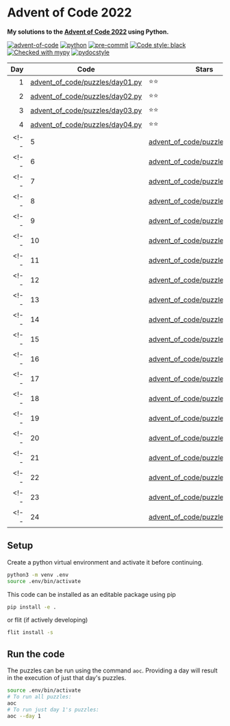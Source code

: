 # Advent of Code 2022

**My solutions to the [Advent of Code 2022](https://adventofcode.com/2022) using Python.**

[![advent-of-code](https://img.shields.io/badge/Advent_of_Code-2022-F80046.svg?style=flat)](https://adventofcode.com)
[![python](https://img.shields.io/badge/Python-3.10-3776AB.svg?style=flat&logo=python&logoColor=FFD23F)](https://www.python.org)
[![pre-commit](https://img.shields.io/badge/pre--commit-enabled-brightgreen?logo=pre-commit&logoColor=white)](https://github.com/pre-commit/pre-commit)
[![Code style: black](https://img.shields.io/badge/code%20style-black-000000.svg)](https://github.com/psf/black)
[![Checked with mypy](http://www.mypy-lang.org/static/mypy_badge.svg)](http://mypy-lang.org/)
[![pydocstyle](https://img.shields.io/badge/pydocstyle-enabled-AD4CD3)](http://www.pydocstyle.org/en/stable/)

| Day | Code                                                               | Stars |
| ---:| ------------------------------------------------------------------ | ----- |
| 1   | [advent_of_code/puzzles/day01.py](advent_of_code/puzzles/day01.py) | ⭐️⭐️   |
| 2   | [advent_of_code/puzzles/day02.py](advent_of_code/puzzles/day02.py) | ⭐️⭐️   |
| 3   | [advent_of_code/puzzles/day03.py](advent_of_code/puzzles/day03.py) | ⭐️⭐️   |
| 4   | [advent_of_code/puzzles/day04.py](advent_of_code/puzzles/day04.py) | ⭐️⭐️   |
<!-- | 5   | [advent_of_code/puzzles/day05.py](advent_of_code/puzzles/day05.py) | ⭐️⭐️   | -->
<!-- | 6   | [advent_of_code/puzzles/day06.py](advent_of_code/puzzles/day06.py) | ⭐️⭐️   | -->
<!-- | 7   | [advent_of_code/puzzles/day07.py](advent_of_code/puzzles/day07.py) | ⭐️⭐️   | -->
<!-- | 8   | [advent_of_code/puzzles/day08.py](advent_of_code/puzzles/day08.py) | ⭐️⭐️   | -->
<!-- | 9   | [advent_of_code/puzzles/day09.py](advent_of_code/puzzles/day09.py) | ⭐️⭐️   | -->
<!-- | 10  | [advent_of_code/puzzles/day10.py](advent_of_code/puzzles/day10.py) | ⭐️⭐️   | -->
<!-- | 11  | [advent_of_code/puzzles/day11.py](advent_of_code/puzzles/day11.py) | ⭐️⭐️   | -->
<!-- | 12  | [advent_of_code/puzzles/day12.py](advent_of_code/puzzles/day12.py) | ⭐️⭐️   | -->
<!-- | 13  | [advent_of_code/puzzles/day13.py](advent_of_code/puzzles/day13.py) | ⭐️⭐️   | -->
<!-- | 14  | [advent_of_code/puzzles/day14.py](advent_of_code/puzzles/day14.py) | ⭐️⭐️   | -->
<!-- | 15  | [advent_of_code/puzzles/day15.py](advent_of_code/puzzles/day15.py) | ⭐️⭐️   | -->
<!-- | 16  | [advent_of_code/puzzles/day16.py](advent_of_code/puzzles/day16.py) | ⭐️⭐️   | -->
<!-- | 17  | [advent_of_code/puzzles/day17.py](advent_of_code/puzzles/day17.py) | ⭐️⭐️   | -->
<!-- | 18  | [advent_of_code/puzzles/day18.py](advent_of_code/puzzles/day18.py) | ⭐️⭐️   | -->
<!-- | 19  | [advent_of_code/puzzles/day19.py](advent_of_code/puzzles/day19.py) | ⭐️⭐️   | -->
<!-- | 20  | [advent_of_code/puzzles/day20.py](advent_of_code/puzzles/day20.py) | ⭐️⭐️   | -->
<!-- | 21  | [advent_of_code/puzzles/day21.py](advent_of_code/puzzles/day21.py) | ⭐️⭐️   | -->
<!-- | 22  | [advent_of_code/puzzles/day22.py](advent_of_code/puzzles/day22.py) | ⭐️⭐️   | -->
<!-- | 23  | [advent_of_code/puzzles/day23.py](advent_of_code/puzzles/day23.py) | ⭐️⭐️   | -->
<!-- | 24  | [advent_of_code/puzzles/day24.py](advent_of_code/puzzles/day24.py) | ⭐️⭐️   | -->

## Setup

Create a python virtual environment and activate it before continuing.

```bash
python3 -m venv .env
source .env/bin/activate
```

This code can be installed as an editable package using pip

```bash
pip install -e .
```

or flit (if actively developing)

```bash
flit install -s
```

## Run the code

The puzzles can be run using the command `aoc`.
Providing a day will result in the execution of just that day's puzzles.

```bash
source .env/bin/activate
# To run all puzzles:
aoc
# To run just day 1's puzzles:
aoc --day 1
```
